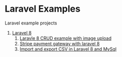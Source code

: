 # Laravel Examples
Laravel example projects
1. [Laravel 8](laravel-8-examples)
    1. [Laravle 8 CRUD example with image upload](laravel-8-examples/crud-with-image)
    2. [Stripe payment gateway with laravel 8](laravel-8-examples/stripe-payment-gateway)
    3. [Import and export CSV in Laravel 8 and MySql](laravel-8-examples/import-export-csv)